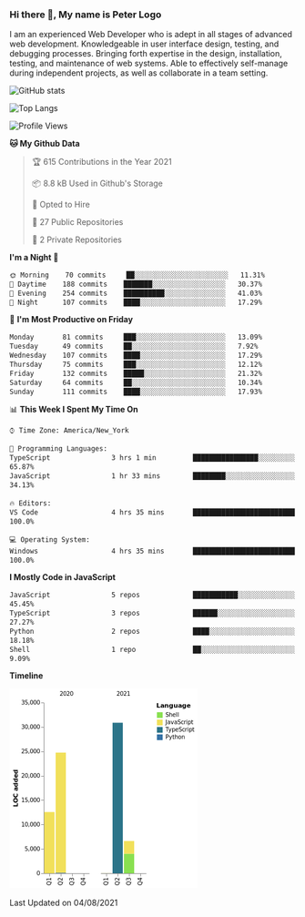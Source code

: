### Hi there 👋, My name is Peter Logo

I am an experienced Web Developer who is adept in all stages of advanced web development. Knowledgeable in user interface design, 
testing, and debugging processes. Bringing forth expertise in the design, installation, testing, and maintenance of web systems. 
Able to effectively self-manage during independent projects, as well as collaborate in a team setting.

![GitHub stats](https://github-readme-stats.vercel.app/api?username=peterlogo&show_icons=true&count_private=true&theme=dark)

![Top Langs](https://github-readme-stats.vercel.app/api/top-langs/?username=peterlogo&theme=dark&layout=compact&langs_count=8)

<!--START_SECTION:waka-->
![Profile Views](http://img.shields.io/badge/Profile%20Views-1-blue)

**🐱 My Github Data** 

> 🏆 615 Contributions in the Year 2021
 > 
> 📦 8.8 kB Used in Github's Storage 
 > 
> 💼 Opted to Hire
 > 
> 📜 27 Public Repositories 
 > 
> 🔑 2 Private Repositories  
 > 
**I'm a Night 🦉** 

```text
🌞 Morning    70 commits     ██░░░░░░░░░░░░░░░░░░░░░░░   11.31% 
🌆 Daytime    188 commits    ███████░░░░░░░░░░░░░░░░░░   30.37% 
🌃 Evening    254 commits    ██████████░░░░░░░░░░░░░░░   41.03% 
🌙 Night      107 commits    ████░░░░░░░░░░░░░░░░░░░░░   17.29%

```
📅 **I'm Most Productive on Friday** 

```text
Monday       81 commits     ███░░░░░░░░░░░░░░░░░░░░░░   13.09% 
Tuesday      49 commits     ██░░░░░░░░░░░░░░░░░░░░░░░   7.92% 
Wednesday    107 commits    ████░░░░░░░░░░░░░░░░░░░░░   17.29% 
Thursday     75 commits     ███░░░░░░░░░░░░░░░░░░░░░░   12.12% 
Friday       132 commits    █████░░░░░░░░░░░░░░░░░░░░   21.32% 
Saturday     64 commits     ██░░░░░░░░░░░░░░░░░░░░░░░   10.34% 
Sunday       111 commits    ████░░░░░░░░░░░░░░░░░░░░░   17.93%

```


📊 **This Week I Spent My Time On** 

```text
⌚︎ Time Zone: America/New_York

💬 Programming Languages: 
TypeScript               3 hrs 1 min         ████████████████░░░░░░░░░   65.87% 
JavaScript               1 hr 33 mins        ████████░░░░░░░░░░░░░░░░░   34.13%

🔥 Editors: 
VS Code                  4 hrs 35 mins       █████████████████████████   100.0%

💻 Operating System: 
Windows                  4 hrs 35 mins       █████████████████████████   100.0%

```

**I Mostly Code in JavaScript** 

```text
JavaScript               5 repos             ███████████░░░░░░░░░░░░░░   45.45% 
TypeScript               3 repos             ██████░░░░░░░░░░░░░░░░░░░   27.27% 
Python                   2 repos             ████░░░░░░░░░░░░░░░░░░░░░   18.18% 
Shell                    1 repo              ██░░░░░░░░░░░░░░░░░░░░░░░   9.09%

```


**Timeline**

![Chart not found](https://raw.githubusercontent.com/peterlogo/peterlogo/main/charts/bar_graph.png) 


 Last Updated on 04/08/2021
<!--END_SECTION:waka-->


